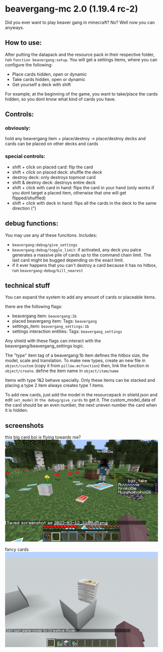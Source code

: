 # beavergang-mc 2.0 (1.19.4 rc-2)

Did you ever want to play beaver gang in minecraft? No? Well now you can anyways.

## How to use:
After putting the datapack and the resource pack in their respective folder, run `function beavergang:setup`.
You will get a settings items, where you can configure the following:

- Place cards hidden, open or dynamic
- Take cards hidden, open or dynamic
- Get yourself a deck with shift

For example, at the beginning of the game, you want to take/place the cards hidden, so you dont know what kind of cards you have.

## Controls:

### obviously:
hold any beavergang item + place/destroy -> place/destroy
decks and cards can be placed on other decks and cards

### special controls:
- shift + click on placed card: flip the card
- shift + click on placed deck: shuffle the deck
- destroy deck: only destroys topmost card
- shift & destroy deck: destroys entire deck
- shift + click with card in hand: flips the card in your hand (only works if you dont target a placed item, otherwise that one will get flipped/shuffled)
- shift + click with deck in hand: flips all the cards in the deck to the same direction (")

## debug functions:
You may use any af these funcitons. Includes:
- `beavergang:debug/give_settings`
- `beavergang:debug/toggle_limit`: if activated, any deck you palce generates a massive pile of cards up to the command chain limit. The last card might be bugged depending on the exact limit.
- if it ever happens that you can't destroy a card because it has no hitbox, run `beavergang:debug/kill_nearest`

## technical stuff
You can expand the system to add any amount of cards or placeable items.

there are the following flags:
- beavergang item: `beavergang:1b`
- placed beavergang item: Tags: `beavergang`
- settings_item: `beavergang_settings:1b`
- settings interaction entities: Tags: `beavergang_settings`

Any shield with these flags can interact with the beavergang/beavergang_settings logic.

The "type" item tag of a beavergang:1b item defines the hitbox size, the model, scale and translation. To make new types, create an new file in `object/custom` (copy it from `pillow.mcfunction`) then, link the function in `object/create`. define the item name in `object/item/name`

Items with type 1&2 behave specially. Only these items can be stacked and placing a type 2 item always creates type 1 items.

To add new cards, just add the model in the resourcepack in shield.json and edit `set_model` in `the debug/give_cards` to get it. The custom_model_data of the card should be an even number, the next uneven number the card when it is hidden.

## screenshots

this big card boi is flying towards me?
![gameplay](https://github.com/Avvvvvvie/beavergang-mc/blob/main/1.19.4/screenshots/2023-03-12_21.09.47.png)

fancy cards
![fancy cards](https://github.com/Avvvvvvie/beavergang-mc/blob/main/1.19.4/screenshots/2023-03-10_23.33.07.png)
